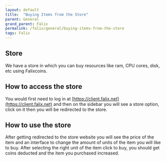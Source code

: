 ```yaml
---
layout: default
title:  "Buying Items from the Store"
parent: General
grand_parent: Falix
permalink: /falix/general/buying-items-from-the-store
tags: Falix
---
```


## Store
We have a store in which you can buy resources like ram, CPU cores, disk, etc using Falixcoins.

## How to access the store
You would first need to log in at [https://client.falix.net](https://client.falix.net) and then on the sidebar you will see a store option, click on it then you will be redirected to the store.

## How to use the store
After getting redirected to the store website you will see the price of the item and an interface to change the amount of units of the item you will like to buy. After selecting the right unit of the item click to buy, you should get coins deducted and the item you purchased increased.
